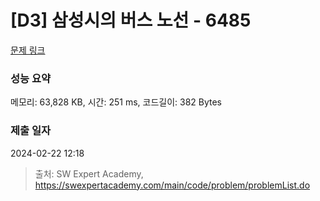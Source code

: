 # [D3] 삼성시의 버스 노선 - 6485 

[문제 링크](https://swexpertacademy.com/main/code/problem/problemDetail.do?contestProbId=AWczm7QaACgDFAWn) 

### 성능 요약

메모리: 63,828 KB, 시간: 251 ms, 코드길이: 382 Bytes

### 제출 일자

2024-02-22 12:18



> 출처: SW Expert Academy, https://swexpertacademy.com/main/code/problem/problemList.do